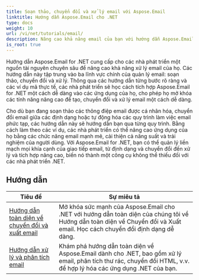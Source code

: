 ```yaml
---
title: Soạn thảo, chuyển đổi và xử lý email với Aspose.Email
linktitle: Hướng dẫn Aspose.Email cho .NET
type: docs
weight: 10
url: /vi/net/tutorials/email/
description: Nâng cao khả năng email của bạn với hướng dẫn Aspose.Email cho .NET. Tìm hiểu cách soạn, chuyển đổi và xử lý email để quản lý email nâng cao.
is_root: true
---
```


Hướng dẫn Aspose.Email for .NET cung cấp cho các nhà phát triển một nguồn tài nguyên chuyên sâu để nâng cao khả năng xử lý email của họ. Các hướng dẫn này tập trung vào ba lĩnh vực chính của quản lý email: soạn thảo, chuyển đổi và xử lý. Thông qua các hướng dẫn từng bước rõ ràng và các ví dụ mã thực tế, các nhà phát triển sẽ học cách tích hợp Aspose.Email for .NET một cách dễ dàng vào các ứng dụng của họ, cho phép họ mở khóa các tính năng nâng cao để tạo, chuyển đổi và xử lý email một cách dễ dàng.

Cho dù bạn đang soạn thảo các thông điệp email được cá nhân hóa, chuyển đổi email giữa các định dạng hoặc tự động hóa các quy trình làm việc email phức tạp, các hướng dẫn này sẽ hướng dẫn bạn qua từng quy trình. Bằng cách làm theo các ví dụ, các nhà phát triển có thể nâng cao ứng dụng của họ bằng các chức năng email mạnh mẽ, cải thiện cả năng suất và trải nghiệm của người dùng. Với Aspose.Email for .NET, bạn có thể quản lý liền mạch mọi khía cạnh của giao tiếp email, từ định dạng và chuyển đổi đến xử lý và tích hợp nâng cao, biến nó thành một công cụ không thể thiếu đối với các nhà phát triển .NET.

## Hướng dẫn
| Tiêu đề | Sự miêu tả |
| --- | --- | 
| [Hướng dẫn toàn diện về chuyển đổi và xuất email](./comprehensive-guide-to-email-conversion-and-export/) | Mở khóa sức mạnh của Aspose.Email cho .NET với hướng dẫn toàn diện của chúng tôi về Hướng dẫn toàn diện về Chuyển đổi và Xuất email. Học cách chuyển đổi định dạng dễ dàng. |
| [Hướng dẫn xử lý và phân tích email](./guide-to-email-processing-and-analysis/) | Khám phá hướng dẫn toàn diện về Aspose.Email dành cho .NET, bao gồm xử lý email, phân tích thư rác, chuyển đổi HTML, v.v. để hợp lý hóa các ứng dụng .NET của bạn. | 